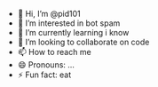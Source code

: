 - 👋 Hi, I’m @pid101
- 👀 I’m interested in bot spam
- 🌱 I’m currently learning i know
- 💞️ I’m looking to collaborate on code 
- 📫 How to reach me 
- 😄 Pronouns: ...
- ⚡ Fun fact: eat

<!---
pid101/pid101 is a ✨ special ✨ repository because its `README.md` (this file) appears on your GitHub profile.
You can click the Preview link to take a look at your changes.
--->
